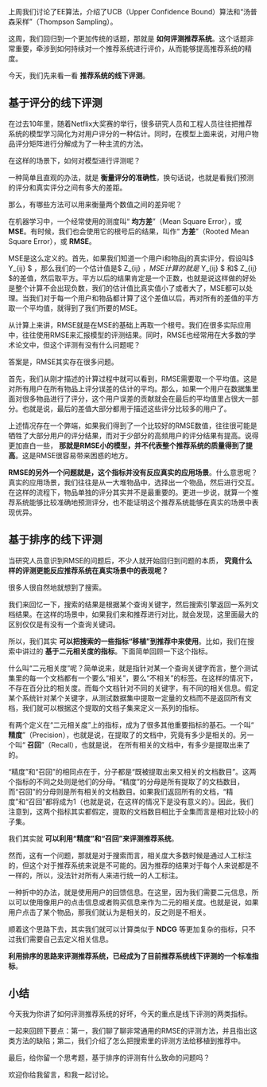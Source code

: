 上周我们讨论了EE算法，介绍了UCB（Upper Confidence Bound）算法和“汤普森采样”（Thompson Sampling）。

这周，我们回归到一个更加传统的话题，那就是 **如何评测推荐系统**。这个话题非常重要，牵涉到如何持续对一个推荐系统进行评价，从而能够提高推荐系统的精度。

今天，我们先来看一看 **推荐系统的线下评测**。

## 基于评分的线下评测

在过去10年里，随着Netflix大奖赛的举行，很多研究人员和工程人员往往把推荐系统的模型学习简化为对用户评分的一种估计。同时，在模型上面来说，对用户物品评分矩阵进行分解成为了一种主流的方法。

在这样的场景下，如何对模型进行评测呢？

一种简单且直观的办法，就是 **衡量评分的准确性**，换句话说，也就是看我们预测的评分和真实评分之间有多大的差距。

那么，有哪些方法可以用来衡量两个数值之间的差异呢？

在机器学习中，一个经常使用的测度叫“ **均方差**”（Mean Square Error），或 **MSE**。有时候，我们也会使用它的根号后的结果，叫作“ **方差**”（Rooted Mean Square Error），或 **RMSE**。

MSE是这么定义的。首先，如果我们知道一个用户i和物品j的真实评分，假设叫$ Y\_{ij} $ ，那么我们的一个估计值是$ Z\_{ij} $，MSE计算的就是$ Y\_{ij} $ 和$ Z\_{ij} $的差值，然后取平方。平方以后的结果肯定是一个正数，也就是说这样做的好处是整个计算不会出现负数，我们的估计值比真实值小了或者大了，MSE都可以处理。当我们对于每一个用户和物品都计算了这个差值以后，再对所有的差值的平方取一个平均值，就得到了我们所要的MSE。

从计算上来讲，RMSE就是在MSE的基础上再取一个根号。我们在很多实际应用中，往往使用RMSE来汇报模型的评测结果。同时，RMSE也经常用在大多数的学术论文中，但这个评测有没有什么问题呢？

答案是，RMSE其实存在很多问题。

首先，我们从刚才描述的计算过程中就可以看到，RMSE需要取一个平均值。这是对所有用户在所有物品上评分误差的估计的平均。那么，如果一个用户在数据集里面对很多物品进行了评分，这个用户误差的贡献就会在最后的平均值里占很大一部分。也就是说，最后的差值大部分都用于描述这些评分比较多的用户了。

上述情况存在一个弊端，如果我们得到了一个比较好的RMSE数值，往往很可能是牺牲了大部分用户的评分结果，而对于少部分的高频用户的评分结果有提高。说得更加直白一些， **那就是RMSE小的模型，并不代表整个推荐系统的质量得到了提高**。这是RMSE很容易带来困惑的地方。

**RMSE的另外一个问题就是，这个指标并没有反应真实的应用场景**。什么意思呢？真实的应用场景，我们往往是从一大堆物品中，选择出一个物品，然后进行交互。在这样的流程下，物品单独的评分其实并不是最重要的。更进一步说，就算一个推荐系统能够比较准确地预测评分，也不能证明这个推荐系统能够在真实的场景中表现优异。

## 基于排序的线下评测

当研究人员意识到RMSE的问题后，不少人就开始回归到问题的本质， **究竟什么样的评测更能反应推荐系统在真实场景中的表现呢？**

很多人很自然地就想到了搜索。

我们来回忆一下，搜索的结果是根据某个查询关键字，然后搜索引擎返回一系列文档结果。在这样的场景中，如果我们来和推荐进行对比，就会发现，这里面最大的区别仅仅是有没有一个查询关键词。

所以，我们其实 **可以把搜索的一些指标“移植”到推荐中来使用**。比如，我们在搜索中讲过的 **基于二元相关度的指标**。下面简单回顾一下这个指标。

什么叫“二元相关度”呢？简单说来，就是指针对某一个查询关键字而言，整个测试集里的每一个文档都有一个要么“相关”，要么“不相关”的标签。在这样的情况下，不存在百分比的相关度。而每个文档针对不同的关键字，有不同的相关信息。假定某个系统针对某个关键字，从测试数据集中提取一定量的文档而不是返回所有文档，我们就可以根据这个提取的文档子集来定义一系列的指标。

有两个定义在“二元相关度”上的指标，成为了很多其他重要指标的基石。一个叫“ **精度**”（Precision），也就是说，在提取了的文档中，究竟有多少是相关的。另一个叫“ **召回**”（Recall），也就是说， 在所有相关的文档中，有多少是提取出来了的。

“精度”和“召回”的相同点在于，分子都是“既被提取出来又相关的文档数目”。这两个指标的不同之处则是他们的分母。“精度”的分母是所有提取了的文档数目，而“召回”的分母则是所有相关的文档数目。如果我们返回所有的文档，“精度”和“召回”都将成为1（也就是说，在这样的情况下是没有意义的）。因此，我们注意到，这两个指标其实都假定，提取的文档数目相比于全集而言是相对比较小的子集。

我们其实就 **可以利用“精度”和“召回”来评测推荐系统**。

然而，这有一个问题，那就是对于搜索而言，相关度大多数时候是通过人工标注的，但这个对于推荐系统来说是不可能的。因为推荐的结果对于每个人来说都是不一样的，所以，没法针对所有人来进行统一的人工标注。

一种折中的办法，就是使用用户的回馈信息。在这里，因为我们需要二元信息，所以可以使用像用户的点击信息或者购买信息来作为二元的相关度。也就是说，如果用户点击了某个物品，那我们就认为是相关的，反之则是不相关。

顺着这个思路下去，其实我们就可以计算类似于 **NDCG** 等更加复杂的指标，只不过我们需要自己去定义相关信息。

**利用排序的思路来评测推荐系统，已经成为了目前推荐系统线下评测的一个标准指标**。

## 小结

今天我为你讲了如何评测推荐系统的好坏，今天的重点是线下评测的两类指标。

一起来回顾下要点：第一，我们聊了聊非常通用的RMSE的评测方法，并且指出这类方法的缺陷；第二，我们介绍了怎么把搜索里的评测方法给移植到推荐中。

最后，给你留一个思考题，基于排序的评测有什么致命的问题吗？

欢迎你给我留言，和我一起讨论。
